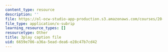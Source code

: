 ```yaml
---
content_type: resource
description: ''
file: https://ol-ocw-studio-app-production.s3.amazonaws.com/courses/20-219-becoming-the-next-bill-nye-writing-and-hosting-the-educational-show-january-iap-2015/6659e786a36a5eaddea6e28c47b7cd42_17uL1VoaWTQ.srt
file_type: application/x-subrip
learning_resource_types: []
resourcetype: Other
title: 3play caption file
uid: 6659e786-a36a-5ead-dea6-e28c47b7cd42
---
```

